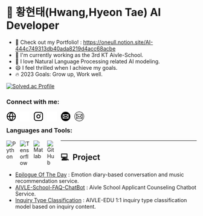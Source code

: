 # 🐥 황현태(Hwang,Hyeon Tae) AI Developer

- 🔭 Check out my Portfolio! : https://oneull.notion.site/AI-444c749313db40ada8219d4acc68acbe
- 🌱 I'm currently working as the 3rd KT Aivle-School.
- 👯 I love Natural Language Processing related AI modeling.
- 😄 I feel thrilled when I achieve my goals.
- 🔥 2023 Goals: Grow up, Work well.

[![Solved.ac Profile](http://mazassumnida.wtf/api/v2/generate_badge?boj=gusxo3975)](https://solved.ac/gusxo3975)

### Connect with me:

[<img align="left" alt="Portfolio" src="./img/globe-light.svg" height="26px" style="padding-right:10px;"/>](https://oneull.notion.site/AI-444c749313db40ada8219d4acc68acbe#gh-light-mode-only)
[<img align="left" alt="Portfolio" src="./img/globe-dark.svg" height="26px" style="padding-right:10px;"/>](https://oneull.notion.site/AI-444c749313db40ada8219d4acc68acbe#gh-dark-mode-only)

[<img align="left" alt="Instagram" src="./img/instagram-light.svg" height="26px" style="padding-right:10px;" />](https://instagram.com/oneul_hyeon#gh-light-mode-only)
[<img align="left" alt="Instagram" src="./img/instagram-dark.svg" height="26px" style="padding-right:10px;" />](https://instagram.com/oneul_hyeon#gh-dark-mode-only)

[<img align="left" alt="Mail" src="./img/email-light.svg" height="26px" style="padding-right:10px;">](mailto:gusxo3975@naver.com#gh-dark-mode-only)
[<img align="left" alt="Mail" src="./img/email-dark.svg" height="26px" style="padding-right:10px;">](mailto:gusxo3975@naver.com#gh-light-mode-only)
<br>

### Languages and Tools:

<img align="left" alt="Python" width="26px" src="https://cdn.jsdelivr.net/gh/devicons/devicon/icons/python/python-original.svg" style="padding-right:10px;" />
<img align="left" alt="Tensorflow" width="26px" src="https://cdn.jsdelivr.net/gh/devicons/devicon/icons/tensorflow/tensorflow-original.svg" style="padding-right:10px;" />
<img align="left" alt="Matlab" width="26px" src="https://cdn.jsdelivr.net/gh/devicons/devicon/icons/matlab/matlab-original.svg" style="padding-right:10px;" />
<img align="left" alt="GitHub" width="26px" src="https://user-images.githubusercontent.com/3369400/139448065-39a229ba-4b06-434b-bc67-616e2ed80c8f.png" style="padding-right:10px;" />

---

## 💻&nbsp;&nbsp;Project

<!-- Project:START -->
- [Epilogue Of The Day](Proceeding) : Emotion diary-based conversation and music recommendation service.
- [AIVLE-School-FAQ-ChatBot](https://github.com/Oneul-hyeon/AIVLE-School-FAQ-ChatBot) : Aivle School Applicant Counseling Chatbot Service.
- [Inquiry Type Classification](https://github.com/Oneul-hyeon/Inquiry-Type-Classification) : AIVLE-EDU 1:1 inquiry type classification model based on inquiry content.
<!-- Project:END -->
